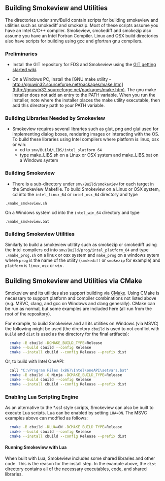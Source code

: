 ## Building Smokeview and Utilities

The directories under smv/Build contain scripts for building smokeview and utilities such as smokediff and smokezip.
Most of these scripts assume you have an Intel C/C++ compiler.  Smokeview, smokediff and smokezip also
assume you have an Intel Fortran Compiler.  Linux and OSX build directories also have scripts for building
using gcc and gfortran gnu compilers.

### Preliminaries

  * Install the GIT repository for FDS and Smokeview using the [GIT getting started wiki](https://github.com/firemodels/fds/wiki/Git-Notes-Getting-Started).

  * On a Windows PC, install the [GNU make utility - http://gnuwin32.sourceforge.net/packages/make.htm](http://gnuwin32.sourceforge.net/packages/make.htm).  The gnu make installer does not add an entry to the PATH variable.  When you run the installer, note where the installer places the make utility executable, then add this directory path to your PATH variable.

### Building Libraries Needed by Smokeview

  * Smokeview requires several libraries such as glut, png and glui used for implementing dialog boxes, rendering images or interacting with the OS.  To build these libraries using Intel compilers where platform is linux, osx or win:
      * cd to `smv/Build/LIBS/intel_platform_64`
      * type make_LIBS.sh on a Linux or OSX system and make_LIBS.bat on a Windows system

### Building Smokeview

  * There is a sub-directory under `smv/Build/smokeview` for each target in the Smokeview Makefile.  To build Smokeview on a Linux or OSX system, cd into the `intel_linux_64` or `intel_osx_64` directory and type

   ```./make_smokeview.sh```

On a Windows system cd into the `intel_win_64` directory and type

   ```.\make_smokeview.bat ```

### Building Smokeview Utilities

Similarly to build a smokeview utiltity such as smokezip or smokediff using the Intel compilers cd into `smv/Build/prog/intel_platform_64` and type
`./make_prog.sh` on a linux or osx system and `make_prog` on a windows sytem where `prog` is the name of the utility (`smokediff` or `smokezip` for example) and `platform` is `linux`, `osx` or `win` .

## Building Smokeview and Utilities via CMake

Smokeview and its utilities also support building via
[CMake](https://cmake.org). Using CMake is necessary to support platform and
compiler combinations not listed above (e.g. MSVC, clang, and gcc on Windows and
clang generally). CMake can be run as normal, but some examples are included
here (all run from the root of the repository).

For example, to build Smokeview and all its utilities on Windows (via MSVC)
the following might be used (the directory `cbuild` is used to not conflict with
`Build` and `dist` is used as the directory for the final artifacts):

```sh
  cmake -B cbuild -DCMAKE_BUILD_TYPE=Release
  cmake --build cbuild --config Release
  cmake --install cbuild --config Release --prefix dist
```

Or, to build with Intel OneAPI:

```sh
  call "C:\Program Files (x86)\Intel\oneAPI\setvars.bat"
  cmake -B cbuild -G Ninja -DCMAKE_BUILD_TYPE=Release
  cmake --build cbuild --config Release
  cmake --install cbuild --config Release --prefix dist
```

### Enabling Lua Scripting Engine

As an alternative to the *.ssf style scripts, Smokeview can also be built to
execute Lua scripts. Lua can be enabled by setting `LUA=ON`. The MSVC examples
above can modfied as follows:

```sh
  cmake -B cbuild -DLUA=ON -DCMAKE_BUILD_TYPE=Release
  cmake --build cbuild --config Release
  cmake --install cbuild --config Release --prefix dist
```

#### Running Smokeview with Lua

When built with Lua, Smokeview includes some shared libraries and other code.
This is the reason for the install step. In the example above, the `dist`
directory contains all of the necessary executables, code, and shared libraries.
